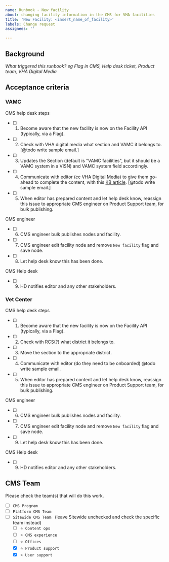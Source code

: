 ```yaml
---
name: Runbook - New facility
about: changing facility information in the CMS for VHA facilities
title: 'New Facility: <insert_name_of_facility>'
labels: Change request
assignees: ''

---
```


## Background

*What triggered this runbook?*
_eg Flag in CMS, Help desk ticket, Product team, VHA Digital Media_


## Acceptance criteria

### VAMC

CMS help desk steps
- [ ] 1. Become aware that the new facility is now on the Facility API (typically, via a Flag).
- [ ] 2. Check with VHA digital media what section and VAMC it belongs to. [@todo write sample email.]
- [ ] 3. Updates the Section (default is "VAMC facilities", but it should be a VAMC system in a VISN) and VAMC system field accordingly.
- [ ] 4. Communicate with editor (cc VHA Digital Media) to give them go-ahead to complete the content, with this [KB article](https://prod.cms.va.gov/help/vamc/about-locations-content-for-vamcs/how-do-i-add-a-facility-to-my-health-care-system). [@todo write sample email.]
- [ ] 5. When editor has prepared content and let help desk know, reassign this issue to appropriate CMS engineer on Product Support team, for bulk publishing.

CMS engineer
- [ ] 6. CMS engineer bulk publishes nodes and facility.
- [ ] 7. CMS engineer edit facility node and remove `New facility` flag and save node.
- [ ] 8. Let help desk know this has been done.

CMS Help desk
- [ ] 9. HD notifies editor and any other stakeholders.


### Vet Center

CMS help desk steps
- [ ] 1. Become aware that the new facility is now on the Facility API (typically, via a Flag).
- [ ] 2. Check with RCS(?) what district it belongs to.
- [ ] 3. Move the section to the appropriate district.
- [ ] 4. Communicate with editor (do they need to be onboarded) @todo write sample email.
- [ ] 5. When editor has prepared content and let help desk know, reassign this issue to appropriate CMS engineer on Product Support team, for bulk publishing.

CMS engineer
- [ ] 6. CMS engineer bulk publishes nodes and facility.
- [ ] 7. CMS engineer edit facility node and remove `New facility` flag and save node.
- [ ] 9. Let help desk know this has been done.

CMS Help desk
- [ ] 9. HD notifies editor and any other stakeholders.

## CMS Team
Please check the team(s) that will do this work.

- [ ] `CMS Program`
- [ ] `Platform CMS Team`
- [ ] `Sitewide CMS Team ` (leave Sitewide unchecked and check the specific team instead)
  - [ ] `⭐️ Content ops`
  - [ ] `⭐️ CMS experience`
  - [ ] `⭐️ Offices`
  - [x] `⭐️ Product support`
  - [x] `⭐️ User support`
